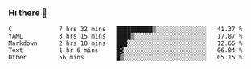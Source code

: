 ### Hi there 👋

<!--
**WShiBin/WShiBin** is a ✨ _special_ ✨ repository because its `README.md` (this file) appears on your GitHub profile.

Here are some ideas to get you started:

- 🔭 I’m currently working on ...
- 🌱 I’m currently learning ...
- 👯 I’m looking to collaborate on ...
- 🤔 I’m looking for help with ...
- 💬 Ask me about ...
- 📫 How to reach me: ...
- 😄 Pronouns: ...
- ⚡ Fun fact: ...
-->

<!--START_SECTION:waka-->

```text
C             7 hrs 32 mins   ██████████▒░░░░░░░░░░░░░░   41.37 %
YAML          3 hrs 15 mins   ████▒░░░░░░░░░░░░░░░░░░░░   17.87 %
Markdown      2 hrs 18 mins   ███░░░░░░░░░░░░░░░░░░░░░░   12.66 %
Text          1 hr 6 mins     █▓░░░░░░░░░░░░░░░░░░░░░░░   06.04 %
Other         56 mins         █▒░░░░░░░░░░░░░░░░░░░░░░░   05.15 %
```

<!--END_SECTION:waka-->
